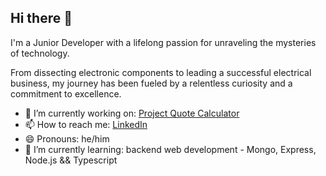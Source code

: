 ## Hi there 👋

I'm a Junior Developer with a lifelong passion for unraveling the mysteries of technology. 

From dissecting electronic components to leading a successful electrical business, my journey has been fueled by a relentless curiosity and a commitment to excellence.

- 🔭 I’m currently working on: <a href='https://github.com/DaveJamieson/project-quote-calculator.git'>Project Quote Calculator</a>
- 📫 How to reach me: <a href='https://www.linkedin.com/in/dave33jamieson/'>LinkedIn</a>
- 😄 Pronouns: he/him
- 🌱 I’m currently learning: backend web development - Mongo, Express, Node.js && Typescript

<!--
**DaveJamieson/DaveJamieson** is a ✨ _special_ ✨ repository because its `README.md` (this file) appears on your GitHub profile.

Here are some ideas to get you started:

- 👯 I’m looking to collaborate on ...
- 🤔 I’m looking for help with ...
- 💬 Ask me about ...

- ⚡ Fun fact: ...
-->
